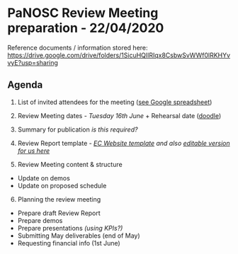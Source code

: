 PaNOSC Review Meeting preparation - 22/04/2020 
========================================================

Reference documents / information stored here: https://drive.google.com/drive/folders/1SicuHQlIRIqx8CsbwSvWWf0lRKHYvvyE?usp=sharing


Agenda
------	

1. List of invited attendees for the meeting ([see Google spreadsheet](https://docs.google.com/spreadsheets/d/1eDqc0xxNJBLl7xgu5iIYDnvbATENcIV7-Wr7vlP5Nf0/edit#gid=0))

2. Review Meeting dates - *Tuesday 16th June* + Rehearsal date ([doodle](https://doodle.com/poll/hsubfh5iuyk45iub))

3. Summary for publication *is this required?*

4. Review Report template - *[EC Website template](https://ec.europa.eu/research/participants/docs/h2020-funding-guide/grants/grant-management/reports/periodic-reports_en.htm)* *and also [editable version for us here](https://docs.google.com/document/d/1S0Urn-BLYVrPDjUxCEpKYHMlK3jIHEhC/edit?dls=true)*

5. Review Meeting content & structure
* Update on demos
* Update on proposed schedule

6. Planning the review meeting
* Prepare draft Review Report
* Prepare demos
* Prepare presentations *(using KPIs?)*
* Submitting May deliverables (end of May)
* Requesting financial info (1st June)
